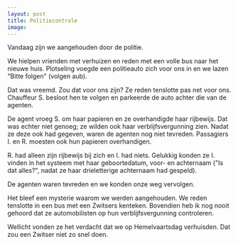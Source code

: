```yaml
---
layout: post
title: Politiecontrole
image:
---
```


Vandaag zijn we aangehouden door de politie.

We hielpen vrienden met verhuizen en reden met een volle bus naar het nieuwe huis. Plotseling voegde een politieauto zich voor ons in en we lazen "Bitte folgen" (volgen aub).

Dat was vreemd. Zou dat voor ons zijn? Ze reden tenslotte pas net voor ons. Chauffeur S. besloot hen te volgen en parkeerde de auto achter die van de agenten.

De agent vroeg S. om haar papieren en ze overhandigde haar rijbewijs. Dat was echter niet genoeg; ze wilden ook haar verblijfsvergunning zien. Nadat ze deze ook had gegeven, waren de agenten nog niet tevreden. Passagiers I. en R. moesten ook hun papieren overhandigen.

R. had alleen zijn rijbewijs bij zich en I. had niets. Gelukkig konden ze I. vinden in het systeem met haar geboortedatum, voor- en achternaam ("Is dat alles?", nadat ze haar drieletterige achternaam had gespeld).

De agenten waren tevreden en we konden onze weg vervolgen.

Het bleef een mysterie waarom we werden aangehouden. We reden tenslotte in een bus met een Zwitsers kenteken. Bovendien heb ik nog nooit gehoord dat ze automobilisten op hun verblijfsvergunning controleren.

Wellicht vonden ze het verdacht dat we op Hemelvaartsdag verhuisden. Dat zou een Zwitser niet zo snel doen.
